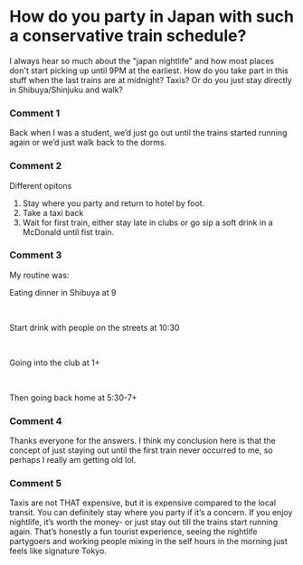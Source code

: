 # How do you party in Japan with such a conservative train schedule?

I always hear so much about the "japan nightlife" and how most places don't start picking up until 9PM at the earliest. How do you take part in this stuff when the last trains are at midnight? Taxis? Or do you just stay directly in Shibuya/Shinjuku and walk?

### Comment 1

Back when I was a student, we’d just go out until the trains started running again or we’d just walk back to the dorms.

### Comment 2

Different opitons

1. Stay where you party and return to hotel by foot.
2. Take a taxi back
3. Wait for first train, either stay late in clubs or go sip a soft drink in a McDonald until fist train.

### Comment 3

My routine was:

Eating dinner in Shibuya at 9

&#x200B;

Start drink with people on the streets at 10:30

&#x200B;

Going into the club at 1+

&#x200B;

Then going back home at 5:30-7+

### Comment 4

Thanks everyone for the answers. I think my conclusion here is that the concept of just staying out until the first train never occurred to me, so perhaps I really am getting old lol.

### Comment 5

Taxis are not THAT expensive, but it is expensive compared to the local transit. You can definitely stay where you party if it’s a concern. If you enjoy nightlife, it’s worth the money- or just stay out till the trains start running again. That’s honestly a fun tourist experience, seeing the nightlife partygoers and working people mixing in the self hours in the morning just feels like signature Tokyo.

